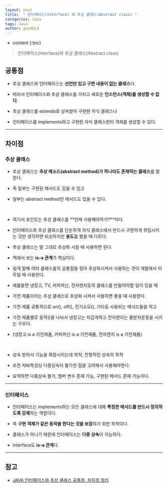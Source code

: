 ```yaml
---
layout: post
title:  " 인터페이스(Interface) 와 추상 클래스(Abstract class) "
categories: Java
tags: Java
author: goodGid
---
```

* content
{:toc}

> 인터페이스(Interface)와 추상 클래스(Abstract class)

## 공통점

* 추상 클래스와 인터페이스는 **선언만 있고 구현 내용이 없는 클래스**다.

* 따라서 인터페이스와 추상 클래스를 가지고 새로운 **인스턴스(객체)를 생성할 수 없다**.

* 추상 클래스를 extends로 상속받아 구현한 자식 클래스나 

* 인터페이스를 implements하고 구현한 자식 클래스만이 객체를 생성할 수 있다.












---

## 차이점

### 추상 클래스

* 추상 클래스는 **추상 메소드(abstract method)가 하나라도 존재하는 클래스**를 말한다.

* 즉 일부는 구현된 메서드도 있을 수 있고 

* 일부는 abstract method인 메서드도 있을 수 있다.

<br>

* 여기서 포인트는 추상 클래스를 **언제 사용해야하가?**이다.

* 인터페이스와 추상 클래스를 단순하게 자식 클래스에서 반드시 구현하게 위임시키는 것만 생각하면 비슷하지만 **용도**를 봤을 때 다르다.

* 추상 클래스는 말 그대로 추상화 시킬 때 사용하면 된다.

* 책에서 보는 **is-a 관계**가 핵심이다.

* 쉽게 말해 여러 클래스들의 공통점을 찾아 추상화시켜서 사용하는 것이 개발에서 이득일 때 사용한다.

* 예를들면 냉장고, TV, 커피머신, 전자렌지등의 클래스를 만들어야할 일이 있을 때 

* 가전 제품이라는 추상 클래스로 추상화 시켜서 사용하면 좋을 때 사용한다.

* 가전 제품 공통적으로 on(), off(), 전기소모(), 기타등 사용되는 메서드들을 적고 

* 가전 제품별로 동작()을 나눠서 냉장고는 차갑게하고 전자렌지는 물분자운동을 시키는 구조다.

* (냉장고 is a 가전제품, 커피머신 is a 가전제품, 전자렌지 is a 가전제품)

<br>

* 상속 받아서 기능을 확장시키는데 목적, 전형적인 상속의 목적

* 또한 자바특성상 다중상속이 불가한 점을 고려해서 사용해야한다.

* 요약하면 다중상속 불가, 멤버 변수 존재 가능, 구현된 메서드 존재 가능이다.


---


### 인터페이스

* 인터페이스는 implements하는 모든 클래스에 대해 **특정한 메서드를 반드시 정의하도록 강제**하는 역할이다.

* 즉 **구현 객체가 같은 동작을 한다는 것을 보장**하기 위한 목적이다.

* 클래스가 아니기 때문에 인터페이스는 **다중 상속**이 가능하다.

* interface도 **is-a 관계**다.






---

## 참고

* [JAVA 인터페이스와 추상 클래스 공통점, 차이점 정리](http://jeong-pro.tistory.com/82?category=793347)